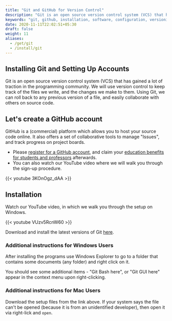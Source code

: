 ```yaml
---
title: "Git and GitHub for Version Control"
description: "Git is an open source version control system (VCS) that has gained a lot of traction in the programming community."
keywords: "git, github, installation, software, configuration, versioning, account"
date: 2020-11-11T22:02:51+05:30
draft: false
weight: 11
aliases:
  - /get/git
  - /install/git
---
```


## Installing Git and Setting Up Accounts

Git is an open source version control system (VCS) that has gained a lot of traction in the programming community. We will use version control to keep track of the files we write, and the changes we make to them. Using Git, we can roll back to any previous version of a file, and easily collaborate with others on source code.

## Let's create a GitHub account

GitHub is a (commercial) platform which allows you to host your source code online.
It also offers a set of collaborative tools to manage "Issues",
and track progress on project boards.

- Please [register for a GitHub account](https://github.com/join), and
  claim your [education benefits for students and professors](https://education.github.com) afterwards.
- You can also watch our YouTube video where we will walk you through the sign-up procedure.

{{< youtube 3KOnOgz_dAA >}}

## Installation

Watch our YouTube video, in which we walk you through the setup on Windows.

{{< youtube VUzv5RcnW60 >}}

Download and install the latest versions of Git [here](https://git-scm.com/download).

### Additional instructions for Windows Users

After installing the programs use Windows Explorer to go to a folder that contains some documents (any folder) and right click on it.

You should see some additional items - "Git Bash here", or "Git GUI here" appear in the context menu upon right-clicking.

<!--Whenever you wish to open Git, you

!!! danger "Making Git available via the PATH settings on Windows"
    We need to update our PATH settings; these settings are a set of directories that Windows uses to "look up" software to startup.

    - Right-click on Computer.
    - Go to "Properties" and select the tab "Advanced System settings".
    - Choose "Environment Variables" and select `Path` from the list of system variables.
    - Choose `Edit`.
    	- **Windows 7 and 8 machines:**
    		If you chose your installation directory to be C:\R\R-3.6.1\ during your installation (i.e., you did not use the default directory), copy and paste the following string without spaces at the start or end:

            `;C:\Program Files\Git\bin`

    	- **Windows 10 machines:**
    		- Click `New` and paste the following string:

            `C:\Program Files\Git\bin`

    		- Click on `OK` as often as needed.
-->

### Additional instructions for Mac Users

Download the setup files from the link above. If your system says the file can't be opened (because it is from an unidentified developer), then open it via right-lick and `open`.

<!--Also install the command-line auto-completion script. For this go to [this website](https://github.com/git/git/raw/master/contrib/completion/git-completion.bash). You should now see a the text file starting with

```
# bash/zsh completion support for core Git.
#
# Copyright (C) 2006,2007 Shawn O. Pearce <spearce@spearce.org>
# Conceptually based on gitcompletion (http://gitweb.hawaga.org.uk/).
# Distributed under the GNU General Public License, version 2.0.
```

save this file as `git-completion.bash` to your user folder by pressing `CMD+s`. If you want to know where your user folder is, open a terminal and type ```pwd```. For Uli it is for example under `/Users/ubergmann`.

If you use Safari, make sure to save the file as `Page Source` and don't append a `.txt` to its filename (Chrome does this automatically). If everything went right, you can now type `ls` in your terminal window and should see `git-completion.bash` there between other files.
-->

<!--
### Linux Users

Follow the steps documented [here](https://git-scm.com/download/linux) to install on Linux from the terminal.

!!! danger
    To install system software using `apt-get`, you need `Super User` rights. So please add `sudo` in front of each `apt-get` command in the document above, like so: ```sudo apt-get install git```
-->
<!--
## Verifying your installation

<!-- We will need to make Git accessible from the command line. Windows and Mac users will need to follow the steps on the page "Modifying Path Settings." Linux users will already have git accessible from the command line. -->

<!--
To verify your installation, type the following command in a terminal and press the return key:

```bash
       git --version
```

You should get an output that looks like:

```bash
        git version 2.18.0
```

Ensure that you have a version greater than `2.15.0` installed.
-->
